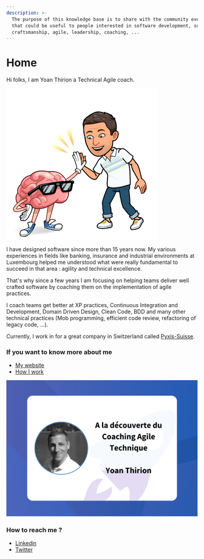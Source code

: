 ```yaml
---
description: >-
  The purpose of this knowledge base is to share with the community everything
  that could be useful to people interested in software development, software
  craftsmanship, agile, leadership, coaching, ...
---
```


# Home

Hi folks, I am Yoan Thirion a Technical Agile coach.

![](<.gitbook/assets/image (687) (1).png>)

I have designed software since more than 15 years now. My various experiences in fields like banking, insurance and industrial environments at Luxembourg helped me understood what were really fundamental to succeed in that area : agility and technical excellence.

That's why since a few years I am focusing on helping teams deliver well crafted software by coaching them on the implementation of agile practices.

I coach teams get better at XP practices, Continuous Integration and Development, Domain Driven Design, Clean Code, BDD and many other technical practices (Mob programming, efficient code review, refactoring of legacy code, ...).

Currently, I work in for a great company in Switzerland called [Pyxis-Suisse](https://pyxis-suisse.ch/).

### If you want to know more about me

* [My website](https://www.yoan-thirion.com/#home)
* [How I work](https://promyze.com/fr/yoan-thirion-technical-agile-coaching/)

![](<.gitbook/assets/image (691).png>)

### How to reach me ?

* [Linkedin](https://www.linkedin.com/in/yoanthirion/)
* [Twitter](https://twitter.com/yot88)

